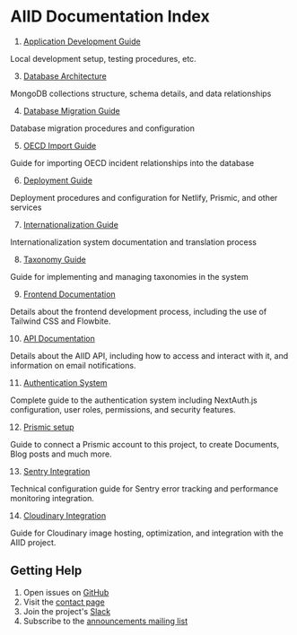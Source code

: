 # AIID Documentation Index

1. [Application Development Guide](../gatsby-site/README.md)

Local development setup, testing procedures, etc.

3. [Database Architecture](DATABASE.md)

MongoDB collections structure, schema details, and data relationships

4. [Database Migration Guide](MIGRATIONS.md)

Database migration procedures and configuration

5. [OECD Import Guide](OECD-IMPORT.md)

Guide for importing OECD incident relationships into the database

6. [Deployment Guide](DEPLOYMENT.md)

Deployment procedures and configuration for Netlify, Prismic, and other services

7. [Internationalization Guide](i18N.md)

Internationalization system documentation and translation process

8. [Taxonomy Guide](TAXA.md)

Guide for implementing and managing taxonomies in the system

9. [Frontend Documentation](FRONTEND.md)

Details about the frontend development process, including the use of Tailwind CSS and Flowbite.

10. [API Documentation](API.md)

Details about the AIID API, including how to access and interact with it, and information on email notifications.

11. [Authentication System](AUTH.md)

Complete guide to the authentication system including NextAuth.js configuration, user roles, permissions, and security features.

12. [Prismic setup](PRISMIC.md)

Guide to connect a Prismic account to this project, to create Documents, Blog posts and much more.

13. [Sentry Integration](SENTRY.md)

Technical configuration guide for Sentry error tracking and performance monitoring integration.

14. [Cloudinary Integration](CLOUDINARY.md)

Guide for Cloudinary image hosting, optimization, and integration with the AIID project.

## Getting Help

1. Open issues on [GitHub](https://github.com/responsible-ai-collaborative/aiid/issues)
2. Visit the [contact page](https://incidentdatabase.ai/contact)
3. Join the project's [Slack](https://join.slack.com/t/raicollab/shared_invite/zt-2ztu81jvq-kZLH0KCF8ilpF~iqp33G3A)
4. Subscribe to the [announcements mailing list](https://groups.google.com/g/incidentsdb)
